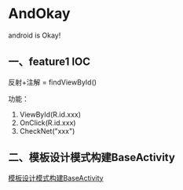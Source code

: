 # AndOkay
android is Okay!

## 一、feature1 IOC

反射+注解 = findViewById()

功能：
1. ViewById(R.id.xxx)
2. OnClick(R.id.xxx)
3. CheckNet("xxx")

## 二、模板设计模式构建BaseActivity

[模板设计模式构建BaseActivity](./base_activity.md)

